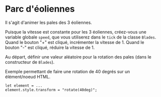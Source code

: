 # Parc d'éoliennes

Il s'agit d'animer les pales des 3 éoliennes.

Puisque la vitesse est constante pour les 3 éoliennes, créez-vous une variable globale `speed`, que vous utiliserez dans le `tick` de la classe `Blades`. Quand le bouton "+" est cliqué, incrémenter la vitesse de 1. Quand le bouton "-" est cliqué, réduire la vitesse de 1.

Au départ, définir une valeur aléatoire pour la rotation des pales (dans le constructeur de `Blades`).

Exemple permettant de faire une rotation de 40 degrés sur un élément/noeud HTML.

````
let element = ...
element.style.transform = "rotate(40deg)";
````